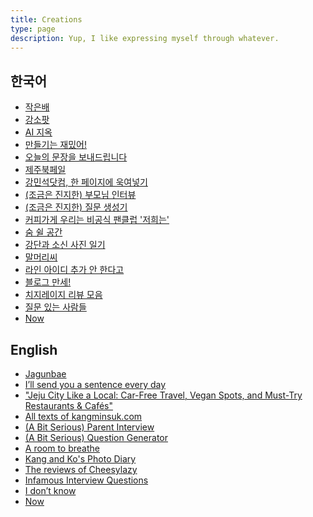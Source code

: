 ```yaml
---
title: Creations
type: page
description: Yup, I like expressing myself through whatever.
---
```


<style>
time, footer {
display: none;
}
</style>

## 한국어
- [작은배](https://jagunbae.com)
- [강소팟](https://podcast.jagunbae.com)
- [AI 지옥](https://ai-hell.yay.boo)
- [만들기는 재밌어!](https://archive.bearblog.dev)
- [오늘의 문장을 보내드립니다](https://kangminsuk.com/ko/blog/sentences/)
- [제주북페일](https://jejubookfail.com)
- [강민석닷컴, 한 페이지에 욱여넣기](https://kangminsuk.com/all-texts/)
- [(조금은 진지한) 부모님 인터뷰](https://kangminsuk.com/ko/interview/)
- [(조금은 진지한) 질문 생성기](https://kangminsuk.com/ko/conversation/)
- [커피가게 우리는 비공식 팬클럽 '저희는'](https://wooreenoon.bearblog.dev)
- [숨 쉴 공간](https://room.kangminsuk.com)
- [강단과 소신 사진 일기](https://us.jagunbae.com)
- [말머리씨](https://kangminsuk.com/mal/)
- [라인 아이디 추가 안 한다고](https://kangminsuk.com/ko/blog/line-id/)
- [블로그 만세!](https://blogmansae.netlify.app)
- [치지레이지 리뷰 모음](https://reviews.cheesylazy.com)
- [질문 있는 사람들](https://questions.jagunbae.com)
- [Now](https://kangminsuk.com/ko/now/)
## English
- [Jagunbae](https://en.jagunbae.com)
- [I’ll send you a sentence every day](https://kangminsuk.com/blog/sentences/)
- ["Jeju City Like a Local: Car-Free Travel, Vegan Spots, and Must-Try Restaurants & Cafés"](https://jejudeers.itch.io/jeju-city-like-a-local)
- [All texts of kangminsuk.com](https://kangminsuk.com/all-texts/)
- [(A Bit Serious) Parent Interview](https://kangminsuk.com/interview/)
- [(A Bit Serious) Question Generator](https://kangminsuk.com/blog/my-tools/)
- [A room to breathe](https://room.kangminsuk.com)
- [Kang and Ko's Photo Diary](https://us.jagunbae.com)
- [The reviews of Cheesylazy](https://reviews.cheesylazy.com)
- [Infamous Interview Questions](https://infamous-interview-questions.vercel.app)
- [I don’t know](https://idk.kangminsuk.com)
- [Now](https://kangminsuk.com/now/)